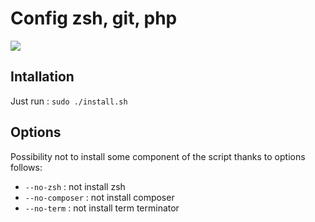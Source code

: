 Config zsh, git, php
=========================

![](https://raw.github.com/lesmyrmidons/dotfiles/master/img/screenshot.png)


Intallation
-----------

Just run : `sudo ./install.sh`

Options
-------

Possibility not to install some component of the script thanks to options follows:

* `--no-zsh` : not install zsh
* `--no-composer` : not install composer
* `--no-term` : not install term terminator
